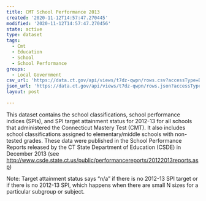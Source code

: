 ```yaml
---
title: CMT School Performance 2013
created: '2020-11-12T14:57:47.270445'
modified: '2020-11-12T14:57:47.270456'
state: active
type: dataset
tags:
  - Cmt
  - Education
  - School
  - School Performance
groups:
  - Local Government
csv_url: 'https://data.ct.gov/api/views/t7dz-qwpn/rows.csv?accessType=DOWNLOAD'
json_url: 'https://data.ct.gov/api/views/t7dz-qwpn/rows.json?accessType=DOWNLOAD'
layout: post

---
```

This dataset contains the school classifications, school performance indices (SPIs), and SPI target attainment status for 2012-13 for all schools that administered the Connecticut Mastery Test (CMT). It also includes school classifications assigned to elementary/middle schools with non-tested grades. These data were published in the School Performance Reports released by the CT State Department of Education (CSDE) in December 2013 (see http://www.csde.state.ct.us/public/performancereports/20122013reports.asp)

Note: Target attainment status says “n/a” if there is no 2012-13 SPI target or if there is no 2012-13 SPI, which happens when there are small N sizes for a particular subgroup or subject.
